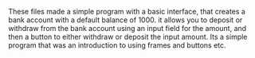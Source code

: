 These files made a simple program with a basic interface, that creates a bank account with a default balance of 1000.  it allows you to
deposit or withdraw from the bank account using an input field for the amount, and then a button to either withdraw or deposit the input
amount.  Its a simple program that was an introduction to using frames and buttons etc.

